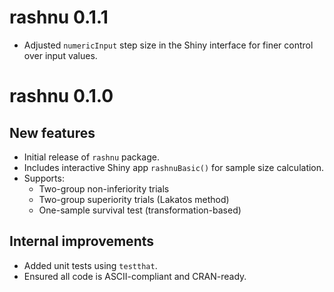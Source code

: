 # rashnu 0.1.1

* Adjusted `numericInput` step size in the Shiny interface for finer control over input values.

# rashnu 0.1.0

## New features

* Initial release of `rashnu` package.
* Includes interactive Shiny app `rashnuBasic()` for sample size calculation.
* Supports:
  - Two-group non-inferiority trials
  - Two-group superiority trials (Lakatos method)
  - One-sample survival test (transformation-based)

## Internal improvements

* Added unit tests using `testthat`.
* Ensured all code is ASCII-compliant and CRAN-ready.
